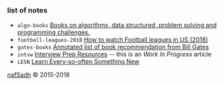 ### list of notes
* `algo-books` [Books on algorithms, data structured, problem solving and programming challenges.](algo-books)
* `football-leagues-2018` [How to watch Football leagues in US (2018)](football-leagues-2018)
* `gates-books` [Annotated list of book recommendation from Bill Gates](gates-books)
* `intvw` [Interview Prep Resources](intvw) -- this is an *Work In Progress* article
* `LESN` [Learn Every-so-often Something New](lesn)

[nafSadh](http://nafSadh.com) © 2015-2018  
